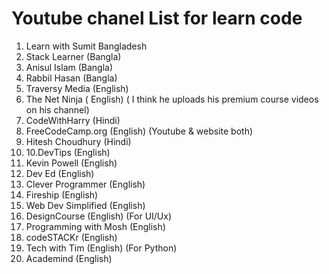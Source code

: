 # Youtube chanel List for learn code

1. Learn with Sumit Bangladesh
2. Stack Learner (Bangla)
3. Anisul Islam (Bangla)
4. Rabbil Hasan (Bangla)
5. Traversy Media (English)
6. The Net Ninja ( English) ( I think he uploads his premium course videos on his channel)
7. CodeWithHarry (Hindi)
8. FreeCodeCamp.org (English) (Youtube & website both)
9. Hitesh Choudhury (Hindi)
10. 10.DevTips (English)
11. Kevin Powell (English)
12. Dev Ed (English)
13. Clever Programmer (English)
14. Fireship (English)
15. Web Dev Simplified (English)
16. DesignCourse (English) (For UI/Ux)
17. Programming with Mosh (English)
18. codeSTACKr (English)
19. Tech with Tim (English) (For Python)
20. Academind (English)
